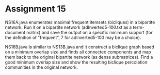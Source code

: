 # Assignment 15

NS16A.java enumerates maximal frequent itemsets (bicliques) in a bipartite network.  Run it on a bipartite
network (adInverted5-100.txt as a term-document matrix) and save the output on a specific minimum support
(for the definition of "frequent", 7 for adInverted5-100 may be a choice).

NS16B.java is similar to NS13B.java and it construct a biclique graph based on a minimum overlap size and
finds all connected components and map them back to the original bipartite network (as dense submatrices).
Find a good minimum overlap size and show the resulting biclique percolation communities in the original network.
